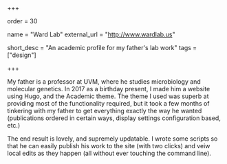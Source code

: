+++

order = 30

name = "Ward Lab"
external_url = "http://www.wardlab.us"

short_desc = "An academic profile for my father's lab work"
tags = ["design"]

+++

My father is a professor at UVM, where he studies microbiology and molecular genetics.  In 2017 as a birthday present, I made him a website using Hugo, and the Academic theme. The theme I used was superb at providing most of the functionality required, but it took a few months of tinkering with my father to get everything exactly the way he wanted (publications ordered in certain ways, display settings configuration based, etc.)

The end result is lovely, and supremely updatable.  I wrote some scripts so that he can easily publish his work to the site (with two clicks) and veiw local edits as they happen (all without ever touching the command line).